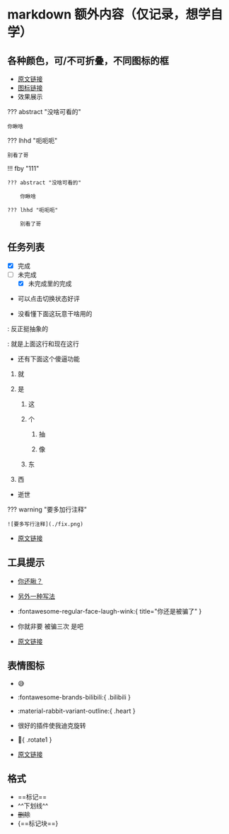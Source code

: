 # markdown 额外内容（仅记录，想学自学）

## 各种颜色，可/不可折叠，不同图标的框

- [原文链接](https://squidfunk.github.io/mkdocs-material/reference/admonitions/#inline-blocks-inline-end)
- [图标链接](https://github.com/squidfunk/mkdocs-material/tree/master/material/templates/.icons)
- 效果展示

??? abstract "没啥可看的"

    你瞅啥

??? lhhd "呃呃呃"

    别看了哥

!!! fby "111"

    ??? abstract "没啥可看的"
    
        你瞅啥
    
    ??? lhhd "呃呃呃"
    
        别看了哥

## 任务列表

- [x] 完成
- [ ] 未完成
    * [x] 未完成里的完成

- 可以点击切换状态好评

- 没看懂下面这玩意干啥用的

:   反正挺抽象的

:   就是上面这行和现在这行

- 还有下面这个傻逼功能

<!------>

1. 就

2. 是

    1. 这
    
    2. 个
    
        1. 抽
    
        2. 像
    
    1. 东

1. 西

<!------>

- 逝世

??? warning "要多加行注释"

    ![要多写行注释](./fix.png)


- [原文链接](https://squidfunk.github.io/mkdocs-material/reference/lists/)

## 工具提示

- [你还瞅？](https://www.bilibili.com/video/BV1hq4y1s7VH/?spm_id_from=333.337.search-card.all.click "你被骗了")
- [另外一种写法][111]
- :fontawesome-regular-face-laugh-wink:{ title="你还是被骗了" }

- 你就非要 被骗三次 是吧

[111]: https://www.bilibili.com/video/BV1hq4y1s7VH/?spm_id_from=333.337.search-card.all.click "你又被骗了"

- [原文链接](https://squidfunk.github.io/mkdocs-material/reference/tooltips/)

## 表情图标

- :sweat_smile:

- :fontawesome-brands-bilibili:{ .bilibili }

- :material-rabbit-variant-outline:{ .heart }
- 很好的插件使我迪克旋转
- :chicken:{ .rotate1 }
- [原文链接](https://squidfunk.github.io/mkdocs-material/reference/icons-emojis/)

## 格式

- ==标记==
- ^^下划线^^
- ~~删除~~
- {==标记块==}





